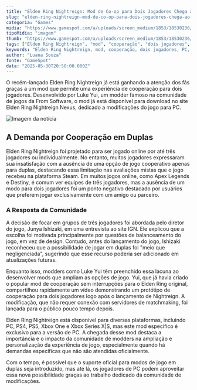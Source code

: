 ```yaml
---
title: "Elden Ring Nightreign: Mod de Co-op para Dois Jogadores Chega ao PC"
slug: "elden-ring-nightreign-mod-de-co-op-para-dois-jogadores-chega-ao-pc"
categoria: "Games"
midia: "https://www.gamespot.com/a/uploads/screen_medium/1853/18530236/4504256-ss_edfd360b92d6f9b983b759fd837e664b86cd9563.jpg"
tipoMidia: "imagem"
thumb: "https://www.gamespot.com/a/uploads/screen_medium/1853/18530236/4504256-ss_edfd360b92d6f9b983b759fd837e664b86cd9563.jpg"
tags: ["Elden Ring Nightreign", "mod", "cooperação", "dois jogadores", "PC", "Luke Yui", "modders", "From Software", "jogo online", "Junya Ishizaki"]
keywords: "Elden Ring Nightreign, mod, cooperação, dois jogadores, PC, Luke Yui, modders, From Software, jogo online, Junya Ishizaki"
author: "Luana Souza"
fonte: "GameSpot"
data: "2025-05-30T20:50:00.000Z"
---
```

O recém-lançado Elden Ring Nightreign já está ganhando a atenção dos fãs graças a um mod que permite uma experiência de cooperação para dois jogadores. Desenvolvido por Luke Yui, um modder famoso na comunidade de jogos da From Software, o mod já está disponível para download no site Elden Ring Nightreign Nexus, dedicado a modificações do jogo para PC.

![Imagem da notícia](https://www.gamespot.com/a/uploads/screen_medium/1853/18530236/4504256-ss_edfd360b92d6f9b983b759fd837e664b86cd9563.jpg)

## A Demanda por Cooperação em Duplas

Elden Ring Nightreign foi projetado para ser jogado online por até três jogadores ou individualmente. No entanto, muitos jogadores expressaram sua insatisfação com a ausência de uma opção de jogo cooperativo apenas para duplas, destacando essa limitação nas avaliações mistas que o jogo recebeu na plataforma Steam. Em muitos jogos online, como Apex Legends e Destiny, é comum ver equipes de três jogadores, mas a ausência de um modo para dois jogadores foi um ponto negativo destacado por usuários que preferem jogar exclusivamente com um amigo ou parceiro.

### A Resposta da Comunidade

A decisão de focar em grupos de três jogadores foi abordada pelo diretor do jogo, Junya Ishizaki, em uma entrevista ao site IGN. Ele explicou que a escolha foi motivada principalmente por questões de balanceamento do jogo, em vez de design. Contudo, antes do lançamento do jogo, Ishizaki reconheceu que a possibilidade de jogar em duplas foi "meio que negligenciada", sugerindo que esse recurso poderia ser adicionado em atualizações futuras.

Enquanto isso, modders como Luke Yui têm preenchido essa lacuna ao desenvolver mods que ampliam as opções de jogo. Yui, que já havia criado o popular mod de cooperação sem interrupções para o Elden Ring original, compartilhou rapidamente um vídeo demonstrando um protótipo de cooperação para dois jogadores logo após o lançamento de Nightreign. A modificação, que não requer conexão com servidores de matchmaking, foi lançada para o público pouco tempo depois.

Elden Ring Nightreign está disponível para diversas plataformas, incluindo PC, PS4, PS5, Xbox One e Xbox Series X|S, mas este mod específico é exclusivo para a versão de PC. A chegada desse mod destaca a importância e o impacto da comunidade de modders na ampliação e personalização da experiência de jogo, especialmente quando há demandas específicas que não são atendidas oficialmente.

Com o tempo, é possível que o suporte oficial para modos de jogo em duplas seja introduzido, mas até lá, os jogadores de PC podem aproveitar essa nova possibilidade graças ao trabalho dedicado da comunidade de modificações.